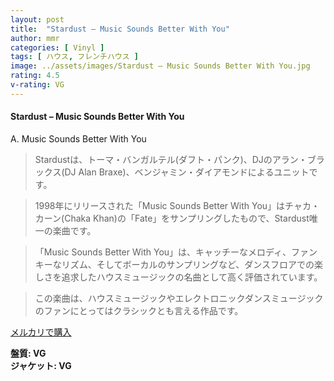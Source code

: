 ```yaml
---
layout: post
title:  "Stardust – Music Sounds Better With You"
author: mmr
categories: [ Vinyl ]
tags: [ ハウス, フレンチハウス ]
image: ../assets/images/Stardust – Music Sounds Better With You.jpg
rating: 4.5
v-rating: VG
---
```


#### Stardust – Music Sounds Better With You

A. Music Sounds Better With You

> Stardustは、トーマ・バンガルテル(ダフト・パンク)、DJのアラン・ブラックス(DJ Alan Braxe)、ベンジャミン・ダイアモンドによるユニットです。

> 1998年にリリースされた「Music Sounds Better With You」はチャカ・カーン(Chaka Khan)の「Fate」をサンプリングしたもので、Stardust唯一の楽曲です。

> 「Music Sounds Better With You」は、キャッチーなメロディ、ファンキーなリズム、そしてボーカルのサンプリングなど、ダンスフロアでの楽しさを追求したハウスミュージックの名曲として高く評価されています。

> この楽曲は、ハウスミュージックやエレクトロニックダンスミュージックのファンにとってはクラシックとも言える作品です。

[メルカリで購入](https://jp.mercari.com/item/m55707483061)

<div class="mt-4 mb-4 d-flex align-items-center">
<strong class="mr-1">盤質: VG</strong>
</div>
<div class="mt-4 mb-4 d-flex align-items-center">
<strong class="mr-1">ジャケット: VG</strong>
</div>
